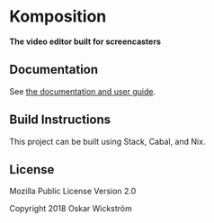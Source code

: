 # Komposition

**The video editor built for screencasters**

## Documentation

See [the documentation and user guide](https://owickstrom.github.io/komposition/).

## Build Instructions

This project can be built using Stack, Cabal, and Nix.

## License

Mozilla Public License Version 2.0

Copyright 2018 Oskar Wickström
